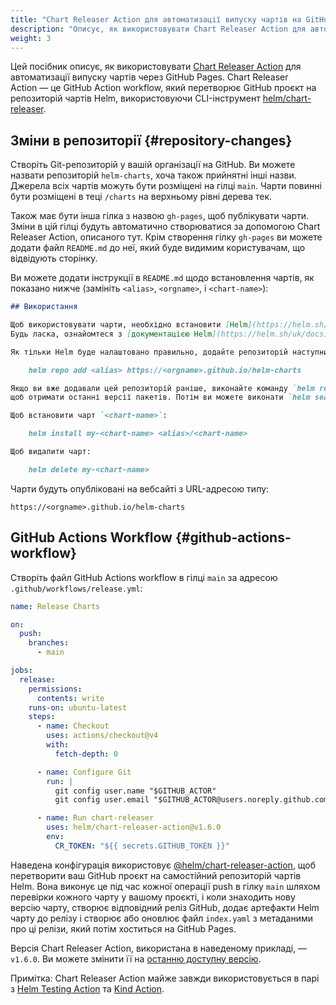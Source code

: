 ```yaml
---
title: "Chart Releaser Action для автоматизації випуску чартів на GitHub Pages"
description: "Описує, як використовувати Chart Releaser Action для автоматизації випуску чартів через GitHub Pages."
weight: 3
---
```


Цей посібник описує, як використовувати [Chart Releaser Action](https://github.com/marketplace/actions/helm-chart-releaser) для автоматизації випуску чартів через GitHub Pages. Chart Releaser Action — це GitHub Action workflow, який перетворює GitHub проєкт на репозиторій чартів Helm, використовуючи CLI-інструмент [helm/chart-releaser](https://github.com/helm/chart-releaser).

## Зміни в репозиторії {#repository-changes}

Створіть Git-репозиторій у вашій організації на GitHub. Ви можете назвати репозиторій `helm-charts`, хоча також прийнятні інші назви. Джерела всіх чартів можуть бути розміщені на гілці `main`. Чарти повинні бути розміщені в теці `/charts` на верхньому рівні дерева тек.

Також має бути інша гілка з назвою `gh-pages`, щоб публікувати чарти. Зміни в цій гілці будуть автоматично створюватися за допомогою Chart Releaser Action, описаного тут. Крім створення гілку `gh-pages` ви можете додати файл `README.md` до неї, який буде видимим користувачам, що відвідують сторінку.

Ви можете додати інструкції в `README.md` щодо встановлення чартів, як показано нижче (замініть `<alias>`, `<orgname>`, і `<chart-name>`):

```md
## Використання

Щоб використовувати чарти, необхідно встановити [Helm](https://helm.sh/uk).
Будь ласка, ознайомтеся з [документацією Helm](https://helm.sh/uk/docs), щоб розпочати.

Як тільки Helm буде налаштовано правильно, додайте репозиторій наступним чином:

    helm repo add <alias> https://<orgname>.github.io/helm-charts

Якщо ви вже додавали цей репозиторій раніше, виконайте команду `helm repo update`,
щоб отримати останні версії пакетів. Потім ви можете виконати `helm search repo <alias>`, щоб побачити чарти.

Щоб встановити чарт `<chart-name>`:

    helm install my-<chart-name> <alias>/<chart-name>

Щоб видалити чарт:

    helm delete my-<chart-name>
```

Чарти будуть опубліковані на вебсайті з URL-адресою типу:

    https://<orgname>.github.io/helm-charts

## GitHub Actions Workflow {#github-actions-workflow}

Створіть файл GitHub Actions workflow в гілці `main` за адресою `.github/workflows/release.yml`:

```yaml
name: Release Charts

on:
  push:
    branches:
      - main

jobs:
  release:
    permissions:
      contents: write
    runs-on: ubuntu-latest
    steps:
      - name: Checkout
        uses: actions/checkout@v4
        with:
          fetch-depth: 0

      - name: Configure Git
        run: |
          git config user.name "$GITHUB_ACTOR"
          git config user.email "$GITHUB_ACTOR@users.noreply.github.com"

      - name: Run chart-releaser
        uses: helm/chart-releaser-action@v1.6.0
        env:
          CR_TOKEN: "${{ secrets.GITHUB_TOKEN }}"
```

Наведена конфігурація використовує [@helm/chart-releaser-action](https://github.com/helm/chart-releaser-action), щоб перетворити ваш GitHub проєкт на самостійний репозиторій чартів Helm. Вона виконує це під час кожної операції push в гілку `main` шляхом перевірки кожного чарту у вашому проєкті, і коли знаходить нову версію чарту, створює відповідний реліз GitHub, додає артефакти Helm чарту до релізу і створює або оновлює файл `index.yaml` з метаданими про ці релізи, який потім хоститься на GitHub Pages.

Версія Chart Releaser Action, використана в наведеному прикладі, — `v1.6.0`. Ви можете змінити її на [останню доступну версію](https://github.com/helm/chart-releaser-action/releases).

Примітка: Chart Releaser Action майже завжди використовується в парі з [Helm Testing Action](https://github.com/marketplace/actions/helm-chart-testing) та [Kind Action](https://github.com/marketplace/actions/kind-cluster).
